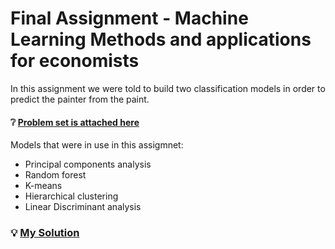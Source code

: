 # Final Assignment - Machine Learning Methods and applications for economists

In this assignment we were told to build two classification models in order to predict the painter from the paint.

#### ❔ [Problem set is attached here](https://rawcdn.githack.com/amitayr7/ML-Course/0665dd90de456c94940692b2706cc6263d7cb3c2/problem_set.html)
Models that were in use in this assigmnet:
* Principal components analysis
* Random forest
* K-means
* Hierarchical clustering
* Linear Discriminant analysis


### 💡 [My Solution](https://rawcdn.githack.com/amitayr7/ML-Course/71c08b5fd4f97ed581a5dcb40b7dd6e1524f8e98/Solution.html)
